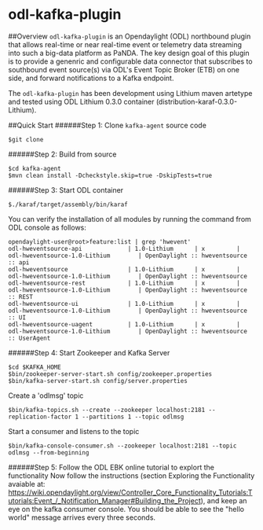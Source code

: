 # odl-kafka-plugin
##Overview
`odl-kafka-plugin` is an Opendaylight (ODL)  northbound plugin that allows real-time or near real-time event or telemetry data streaming into such a big-data platform as PaNDA. The key design goal of this plugin is to provide a genenric and configurable data connector that subscribes to southbound event source(s) via ODL's Event Topic Broker (ETB) on one side, and forward notifications to a Kafka endpoint.

The `odl-kafka-plugin` has been development using Lithium maven artetype and tested using ODL Lithium 0.3.0 container (distribution-karaf-0.3.0-Lithium). 

##Quick Start
######Step 1: Clone `kafka-agent` source code
```
$git clone 
```

######Step 2: Build from source
```
$cd kafka-agent
$mvn clean install -Dcheckstyle.skip=true -DskipTests=true
```
######Step 3: Start ODL container
```
$./karaf/target/assembly/bin/karaf
```
You can verify the installation of all modules by running the command from ODL console as follows:
```
opendaylight-user@root>feature:list | grep 'hwevent'
odl-hweventsource-api             | 1.0-Lithium      | x         | odl-hweventsource-1.0-Lithium        | OpenDaylight :: hweventsource :: api              
odl-hweventsource                 | 1.0-Lithium      | x         | odl-hweventsource-1.0-Lithium        | OpenDaylight :: hweventsource                     
odl-hweventsource-rest            | 1.0-Lithium      | x         | odl-hweventsource-1.0-Lithium        | OpenDaylight :: hweventsource :: REST             
odl-hweventsource-ui              | 1.0-Lithium      | x         | odl-hweventsource-1.0-Lithium        | OpenDaylight :: hweventsource :: UI               
odl-hweventsource-uagent          | 1.0-Lithium      | x         | odl-hweventsource-1.0-Lithium        | OpenDaylight :: hweventsource :: UserAgent
```
######Step 4: Start Zookeeper and Kafka Server
```
$cd $KAFKA_HOME
$bin/zookeeper-server-start.sh config/zookeeper.properties
$bin/kafka-server-start.sh config/server.properties
```
Create a 'odlmsg' topic
```
$bin/kafka-topics.sh --create --zookeeper localhost:2181 --replication-factor 1 --partitions 1 --topic odlmsg
```
Start a consumer and listens to the topic
```
$bin/kafka-console-consumer.sh --zookeeper localhost:2181 --topic odlmsg --from-beginning
```

######Step 5: Follow the ODL EBK online tutorial to explort the functionality 
Now follow the instructions (section Exploring the Functionality avaiable at: https://wiki.opendaylight.org/view/Controller_Core_Functionality_Tutorials:Tutorials:Event_/_Notification_Manager#Building_the_Project), and keep an eye on the kafka consumer console. You should be able to see the "hello world" message arrives every three seconds. 



   


